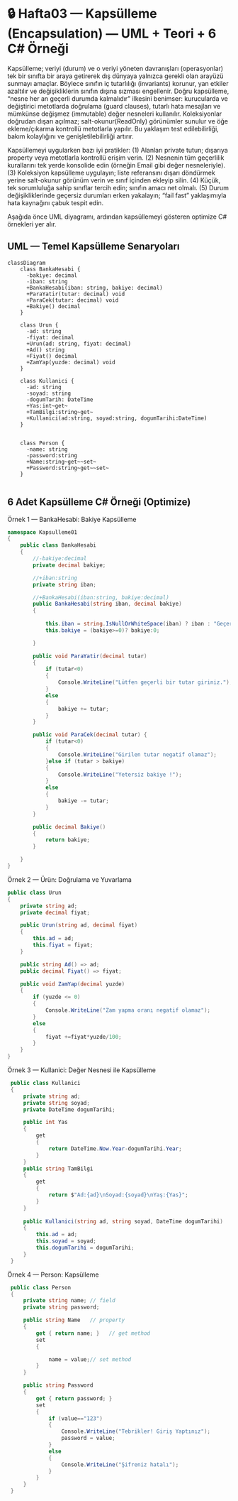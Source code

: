 # 🔒 Hafta03 — Kapsülleme (Encapsulation) — UML + Teori + 6 C# Örneği

Kapsülleme; veriyi (durum) ve o veriyi yöneten davranışları (operasyonlar) tek bir sınıfta bir araya getirerek dış dünyaya yalnızca gerekli olan arayüzü sunmayı amaçlar. Böylece sınıfın iç tutarlılığı (invariants) korunur, yan etkiler azaltılır ve değişikliklerin sınıfın dışına sızması engellenir. Doğru kapsülleme, “nesne her an geçerli durumda kalmalıdır” ilkesini benimser: kurucularda ve değiştirici metotlarda doğrulama (guard clauses), tutarlı hata mesajları ve mümkünse değişmez (immutable) değer nesneleri kullanılır. Koleksiyonlar doğrudan dışarı açılmaz; salt-okunur(ReadOnly) görünümler  sunulur ve öğe ekleme/çıkarma kontrollü metotlarla yapılır. Bu yaklaşım test edilebilirliği, bakım kolaylığını ve genişletilebilirliği artırır.

Kapsüllemeyi uygularken bazı iyi pratikler: (1) Alanları private tutun; dışarıya property veya metotlarla kontrollü erişim verin. (2) Nesnenin tüm geçerlilik kurallarını tek yerde konsolide edin (örneğin Email gibi değer nesneleriyle). (3) Koleksiyon kapsülleme uygulayın; liste referansını dışarı döndürmek yerine salt-okunur görünüm verin ve sınıf içinden ekleyip silin. (4) Küçük, tek sorumluluğa sahip sınıflar tercih edin; sınıfın amacı net olmalı. (5) Durum değişikliklerinde geçersiz durumları erken yakalayın; “fail fast” yaklaşımıyla hata kaynağını çabuk tespit edin.

Aşağıda önce UML diyagramı, ardından kapsüllemeyi gösteren optimize C# örnekleri yer alır.

## UML — Temel Kapsülleme Senaryoları
```mermaid
classDiagram
    class BankaHesabi {
      -bakiye: decimal
      -iban: string
      +BankaHesabi(iban: string, bakiye: decimal)
      +ParaYatir(tutar: decimal) void
      +ParaCek(tutar: decimal) void
      +Bakiye() decimal
    }

    class Urun {
      -ad: string
      -fiyat: decimal
      +Urun(ad: string, fiyat: decimal)
      +Ad() string
      +Fiyat() decimal
      +ZamYap(yuzde: decimal) void
    }

    class Kullanici {
      -ad: string
      -soyad: string
      -dogumTarih: DateTime
      +Yas:int~get~
      +TamBilgi:string~get~
      +Kullanici(ad:string, soyad:string, dogumTarihi:DateTime)
    }
 

    class Person {
      -name: string
      -password:string
      +Name:string~get~~set~
      +Password:string~get~~set~
    }
    
```

## 6 Adet Kapsülleme C# Örneği (Optimize)
Örnek 1 — BankaHesabi: Bakiye Kapsülleme
```csharp
namespace Kapsulleme01
{
    public class BankaHesabi
    {
        //-bakiye:decimal
        private decimal bakiye;

        //+iban:string
        private string iban;

        //+BankaHesabi(iban:string, bakiye:decimal)
        public BankaHesabi(string iban, decimal bakiye)
        {
     
            this.iban = string.IsNullOrWhiteSpace(iban) ? iban : "Geçersiz IBAN";
            this.bakiye = (bakiye>=0)? bakiye:0;

        }

        public void ParaYatir(decimal tutar)
        {
            if (tutar<0)
            {
                Console.WriteLine("Lütfen geçerli bir tutar giriniz.");
            }
            else
            {
                bakiye += tutar;
            }
        }

        public void ParaCek(decimal tutar) {
            if (tutar<0)
            {
                Console.WriteLine("Girilen tutar negatif olamaz");
            }else if (tutar > bakiye)
            {
                Console.WriteLine("Yetersiz bakiye !");
            }
            else
            {
                bakiye -= tutar;
            }
        }

        public decimal Bakiye()
        {
            return bakiye;
        }

    }
}
```

Örnek 2 — Ürün: Doğrulama ve Yuvarlama
```csharp
public class Urun
{
    private string ad;
    private decimal fiyat;

    public Urun(string ad, decimal fiyat)
    {
        this.ad = ad;
        this.fiyat = fiyat;
    }

    public string Ad() => ad;
    public decimal Fiyat() => fiyat;

    public void ZamYap(decimal yuzde)
    {
        if (yuzde <= 0)
        {
            Console.WriteLine("Zam yapma oranı negatif olamaz");
        }
        else
        {
            fiyat +=fiyat*yuzde/100;
        }          
    }
}
```

Örnek 3 — Kullanici: Değer Nesnesi ile Kapsülleme
```csharp
 public class Kullanici
 {
     private string ad;
     private string soyad;
     private DateTime dogumTarihi;

     public int Yas
     {
         get
         {
             return DateTime.Now.Year-dogumTarihi.Year;
         }
     }
     public string TamBilgi
     {
         get
         {
             return $"Ad:{ad}\nSoyad:{soyad}\nYaş:{Yas}";
         }
     }
     
     public Kullanici(string ad, string soyad, DateTime dogumTarihi)
     {
         this.ad = ad;
         this.soyad = soyad;
         this.dogumTarihi = dogumTarihi;
     }
 }
```

Örnek 4 — Person: Kapsülleme
```csharp
 public class Person
 {
     private string name; // field
     private string password;

     public string Name   // property
     {
         get { return name; }   // get method
         set
         {

             name = value;// set method
         }
     }

     public string Password
     {
         get { return password; }
         set
         {
             if (value=="123")
             {
                 Console.WriteLine("Tebrikler! Giriş Yaptınız");
                 password = value;
             }
             else
             {
                 Console.WriteLine("Şifreniz hatalı");
             }
         }
     }
 }
```